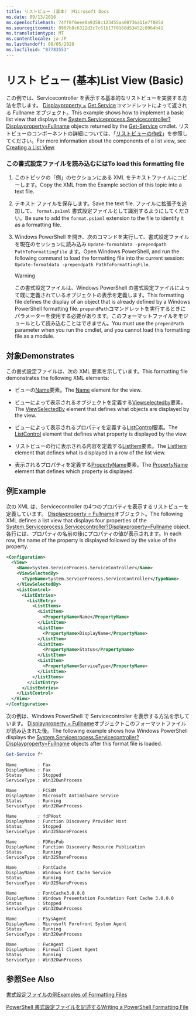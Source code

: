 ```yaml
---
title: リストビュー (基本) |Microsoft Docs
ms.date: 09/13/2016
ms.openlocfilehash: 74ff8f6eee0a9358c123455aa00736a11e7f085d
ms.sourcegitcommit: 0907b8c6322d2c7c61b17f8168d53452c8964b41
ms.translationtype: MT
ms.contentlocale: ja-JP
ms.lasthandoff: 08/05/2020
ms.locfileid: "87783553"
---
```

# <a name="list-view-basic"></a><span data-ttu-id="4efca-102">リスト ビュー (基本)</span><span class="sxs-lookup"><span data-stu-id="4efca-102">List View (Basic)</span></span>

<span data-ttu-id="4efca-103">この例では、Servicecontroller を表示する基本的なリストビューを実装する方法を示します。 [Displayproperty =](/dotnet/api/System.ServiceProcess.ServiceController) [Get Service](/powershell/module/microsoft.powershell.management/get-service)コマンドレットによって返される Fullname オブジェクト。</span><span class="sxs-lookup"><span data-stu-id="4efca-103">This example shows how to implement a basic list view that displays the [System.Serviceprocess.Servicecontroller?Displayproperty=Fullname](/dotnet/api/System.ServiceProcess.ServiceController) objects returned by the [Get-Service](/powershell/module/microsoft.powershell.management/get-service) cmdlet.</span></span> <span data-ttu-id="4efca-104">リストビューのコンポーネントの詳細については、「[リストビューの作成](./creating-a-list-view.md)」を参照してください。</span><span class="sxs-lookup"><span data-stu-id="4efca-104">For more information about the components of a list view, see [Creating a List View](./creating-a-list-view.md).</span></span>

### <a name="to-load-this-formatting-file"></a><span data-ttu-id="4efca-105">この書式設定ファイルを読み込むには</span><span class="sxs-lookup"><span data-stu-id="4efca-105">To load this formatting file</span></span>

1. <span data-ttu-id="4efca-106">このトピックの「例」のセクションにある XML をテキストファイルにコピーします。</span><span class="sxs-lookup"><span data-stu-id="4efca-106">Copy the XML from the Example section of this topic into a text file.</span></span>

2. <span data-ttu-id="4efca-107">テキスト ファイルを保存します。</span><span class="sxs-lookup"><span data-stu-id="4efca-107">Save the text file.</span></span> <span data-ttu-id="4efca-108">ファイルに拡張子を追加して、 `format.ps1xml` 書式設定ファイルとして識別するようにしてください。</span><span class="sxs-lookup"><span data-stu-id="4efca-108">Be sure to add the `format.ps1xml` extension to the file to identify it as a formatting file.</span></span>

3. <span data-ttu-id="4efca-109">Windows PowerShell を開き、次のコマンドを実行して、書式設定ファイルを現在のセッションに読み込み `Update-formatdata -prependpath PathToFormattingFile` ます。</span><span class="sxs-lookup"><span data-stu-id="4efca-109">Open Windows PowerShell, and run the following command to load the formatting file into the current session: `Update-formatdata -prependpath PathToFormattingFile`.</span></span>

   > [!WARNING]
   > <span data-ttu-id="4efca-110">この書式設定ファイルは、Windows PowerShell の書式設定ファイルによって既に定義されているオブジェクトの表示を定義します。</span><span class="sxs-lookup"><span data-stu-id="4efca-110">This formatting file defines the display of an object that is already defined by a Windows PowerShell formatting file.</span></span> <span data-ttu-id="4efca-111">`prependPath`コマンドレットを実行するときにパラメーターを使用する必要があります。このフォーマットファイルをモジュールとして読み込むことはできません。</span><span class="sxs-lookup"><span data-stu-id="4efca-111">You must use the `prependPath` parameter when you run the cmdlet, and you cannot load this formatting file as a module.</span></span>

## <a name="demonstrates"></a><span data-ttu-id="4efca-112">対象</span><span class="sxs-lookup"><span data-stu-id="4efca-112">Demonstrates</span></span>

<span data-ttu-id="4efca-113">この書式設定ファイルは、次の XML 要素を示しています。</span><span class="sxs-lookup"><span data-stu-id="4efca-113">This formatting file demonstrates the following XML elements:</span></span>

- <span data-ttu-id="4efca-114">ビューの[Name](./name-element-for-view-format.md)要素。</span><span class="sxs-lookup"><span data-stu-id="4efca-114">The [Name](./name-element-for-view-format.md) element for the view.</span></span>

- <span data-ttu-id="4efca-115">ビューによって表示されるオブジェクトを定義する[Viewselectedby](./viewselectedby-element-format.md)要素。</span><span class="sxs-lookup"><span data-stu-id="4efca-115">The [ViewSelectedBy](./viewselectedby-element-format.md) element that defines what objects are displayed by the view.</span></span>

- <span data-ttu-id="4efca-116">ビューによって表示されるプロパティを定義する[ListControl](./listcontrol-element-format.md)要素。</span><span class="sxs-lookup"><span data-stu-id="4efca-116">The [ListControl](./listcontrol-element-format.md) element that defines what property is displayed by the view.</span></span>

- <span data-ttu-id="4efca-117">リストビューの行に表示される内容を定義する[ListItem](./listitem-element-for-listitems-for-listcontrol-format.md)要素。</span><span class="sxs-lookup"><span data-stu-id="4efca-117">The [ListItem](./listitem-element-for-listitems-for-listcontrol-format.md) element that defines what is displayed in a row of the list view.</span></span>

- <span data-ttu-id="4efca-118">表示されるプロパティを定義する[PropertyName](./propertyname-element-for-listitem-for-listcontrol-format.md)要素。</span><span class="sxs-lookup"><span data-stu-id="4efca-118">The [PropertyName](./propertyname-element-for-listitem-for-listcontrol-format.md) element that defines which property is displayed.</span></span>

## <a name="example"></a><span data-ttu-id="4efca-119">例</span><span class="sxs-lookup"><span data-stu-id="4efca-119">Example</span></span>

<span data-ttu-id="4efca-120">次の XML は、Servicecontroller の4つのプロパティを表示するリストビューを定義しています。 [Displayproperty = Fullname](/dotnet/api/System.ServiceProcess.ServiceController)オブジェクト。</span><span class="sxs-lookup"><span data-stu-id="4efca-120">The following XML defines a list view that displays four properties of the [System.Serviceprocess.Servicecontroller?Displayproperty=Fullname](/dotnet/api/System.ServiceProcess.ServiceController) object.</span></span> <span data-ttu-id="4efca-121">各行には、プロパティの名前の後にプロパティの値が表示されます。</span><span class="sxs-lookup"><span data-stu-id="4efca-121">In each row, the name of the property is displayed followed by the value of the property.</span></span>

```xml
<Configuration>
  <View>
    <Name>System.ServiceProcess.ServiceController</Name>
    <ViewSelectedBy>
      <TypeName>System.ServiceProcess.ServiceController</TypeName>
    </ViewSelectedBy>
    <ListControl>
      <ListEntries>
        <ListEntry>
          <ListItems>
            <ListItem>
              <PropertyName>Name</PropertyName>
            </ListItem>
            <ListItem>
              <PropertyName>DisplayName</PropertyName>
            </ListItem>
            <ListItem>
              <PropertyName>Status</PropertyName>
            </ListItem>
            <ListItem>
              <PropertyName>ServiceType</PropertyName>
            </ListItem>
          </ListItems>
        </ListEntry>
      </ListEntries>
    </ListControl>
  </View>
</Configuration>
```

<span data-ttu-id="4efca-122">次の例は、Windows PowerShell で Servicecontroller を表示する方法を示しています。 [Displayproperty = Fullname](/dotnet/api/System.ServiceProcess.ServiceController)オブジェクトこのフォーマットファイルが読み込まれた後。</span><span class="sxs-lookup"><span data-stu-id="4efca-122">The following example shows how Windows PowerShell displays the [System.Serviceprocess.Servicecontroller?Displayproperty=Fullname](/dotnet/api/System.ServiceProcess.ServiceController) objects after this format file is loaded.</span></span>

```powershell
Get-Service f*
```

```output
Name        : Fax
DisplayName : Fax
Status      : Stopped
ServiceType : Win32OwnProcess

Name        : FCSAM
DisplayName : Microsoft Antimalware Service
Status      : Running
ServiceType : Win32OwnProcess

Name        : fdPHost
DisplayName : Function Discovery Provider Host
Status      : Stopped
ServiceType : Win32ShareProcess

Name        : FDResPub
DisplayName : Function Discovery Resource Publication
Status      : Running
ServiceType : Win32ShareProcess

Name        : FontCache
DisplayName : Windows Font Cache Service
Status      : Running
ServiceType : Win32ShareProcess

Name        : FontCache3.0.0.0
DisplayName : Windows Presentation Foundation Font Cache 3.0.0.0
Status      : Stopped
ServiceType : Win32OwnProcess

Name        : FSysAgent
DisplayName : Microsoft Forefront System Agent
Status      : Running
ServiceType : Win32OwnProcess

Name        : FwcAgent
DisplayName : Firewall Client Agent
Status      : Running
ServiceType : Win32OwnProcess
```

## <a name="see-also"></a><span data-ttu-id="4efca-123">参照</span><span class="sxs-lookup"><span data-stu-id="4efca-123">See Also</span></span>

[<span data-ttu-id="4efca-124">書式設定ファイルの例</span><span class="sxs-lookup"><span data-stu-id="4efca-124">Examples of Formatting Files</span></span>](./examples-of-formatting-files.md)

[<span data-ttu-id="4efca-125">PowerShell 書式設定ファイルを記述する</span><span class="sxs-lookup"><span data-stu-id="4efca-125">Writing a PowerShell Formatting File</span></span>](./writing-a-powershell-formatting-file.md)
